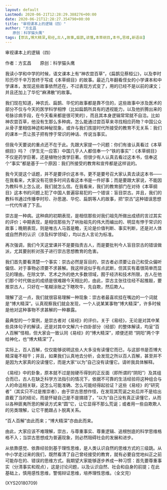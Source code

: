 ```yaml
---
layout: default
Lastmod: 2020-06-21T12:28:29.388276+00:00
date: 2020-06-21T12:28:27.354790+00:00
title: "审视课本上的逻辑（四）"
author: "方玄昌
　　原创：科学猫头鹰"
tags: [崇古,博大精深,易经,古人,故事,扁鹊,读懂,本草纲目,本书,思维,新语丝]
---
```


审视课本上的逻辑（四）

作者：方玄昌　　原创：科学猫头鹰

我读小学和中学的时候，语文课本上有“神农尝百草”，《扁鹊见蔡桓公》，以及李时珍历尽千辛万苦终于写成《本草纲目》的故事。最近几年翻看侄女的小学课本和中学课本，发现这些故事依然还在，不过表现方式变了，用的已经不是以前的课文；并且还加上了华佗“麻沸散”的故事。

我们现在知道，神农氏、扁鹊、华佗的故事都是靠不住的，这些故事中涉及医术的部分不仅与今天的医学科学相悖（比如扁鹊所具有的透视能力，以及他折腾出来的号脉诊病手段，在今天看来都是很可笑的），而且其本身逻辑常常就不自洽。比如神农尝百草，他没有生那么多种病，怎么能通过尝百草来寻找相应药物？中国公众从骨子里相信神迹和神秘现象，或许与我们孩提时代所接受的教育不无关系：我们的课本一贯让孩子把有悖于常识的神话、传说当事实。

但我今天要说的重点还不在于此。先跟大家提一个问题：你们有谁认真看过《本草纲目》吗？（学生无一应答）中国几乎人人都信奉一个“铁的事实”：《本草纲目》不仅是药学巨著，还是植物分类学巨著。但很少有人认真去看过这本书，信奉这个“事实”都是基于一个原因：我们所接受的教育和宣传都是这样说的。

我今天提这个话题，并不是要评价这本书，更不是要号召大家认真去读这本书——在我看来，大家没有花很多时间去看这本书是一件好事；而是要跟大家说，不能因为教科书上怎么说，我们就怎么信。在我看来，我们的教育部门在对待《本草纲目》这本书的问题上犯了中国人普遍容易犯的一个错误：盲目崇古。并且，我们的教科书通过传播李时珍、孙思邈、华佗、扁鹊等人的故事，把“崇古”这种错误思想一代代传递了下去。

崇古是一种病。这种病的初期表现，是相信那些对我们祖先所做出成绩的言过其实的评价；中期表现，是相信那些为了哄抬祖先的伟大而编出的、明显有悖于常识的故事；晚期表现，则是唯古人马首是瞻，无论是价值判断、事实判断，还是对人体或自然界的认识（涉及科学领域），均以古人言论为标准。

再次强调，我们今天这堂课并不是要指责古人，而是要批判今人盲目崇古的错误做派，尤其要剖析对孩子进行崇古思想教育的危害。

我们首先要看清楚一个事实：崇古必然是盲目的，崇古者必须要让自己和受众偏听偏信、对于事物必须要不求甚解。我这样说似乎有点武断，但其实有着很简单而显见的理由。在除文学、艺术之外的绝大多数领域，囿于经济和技术所限，古人在他们那个时代做出的成绩是很难跟今天相比的，由此，崇古主张往往经不起推敲，要推崇古人，只好在一笔糊涂账之下瞎吹牛，先自欺，然后欺人。

理解了这一点，我们就很容易理解一种现象：崇古者最喜欢挂在嘴边的一个词就是“博大精深”。认真观察我们就会发现，一个人说某某事物“博大精深”，许多时候是他对这种事物不求甚解的一种暴露。

最典型的一个案例，是崇古者对《易经》的评价。关于《易经》，无论是对其中某些具体句子的解读，还是对其中文解六十四卦部分（经部）的整体解读，均呈“百人百解”怪相，但大家会一致认同《易经》的“博大精深”，顺便还把 “阴阳”两个字给神化，也“博大精深”了。

实际上，百人百解，仅仅能够说明这些人大多没有读懂它而已，与这部书是否博大精深毫不相干；并且，如果我们认真地去分析，会发现之所以百人百解，甚至并不是因为大家真的没读懂它，而是大家“以为”自己没有读懂它。请听我具体解释。

《易经》中的卦象，原本就不过是抛硬币得到的正反面（即所谓的“阴阳”）及其组合而已，古人在缺乏科学方法指引的情况下，依据不可靠的生活经验将这种组合与人的命运相关联，这怎么可能准确、怎么可能经得起验证？这些《易经》的“研究者”（其实只不过是推崇者），由于崇古思想作怪，在发现其荒诞之处后并不是给出直截了当的结论，而是怀疑自己是不是搞错了，“以为”自己没有真正读懂它，从而以各种匪夷所思的解读方式来“圆”它，让它显得不那么荒诞；或者用一些自欺欺人的另类理解，让它干脆跟占卜脱离关系。

“百人百解”由此而来；“博大精深”亦由此而来。

由此，大家应该不难理解，崇古，与尊重事实、尊重逻辑、追根刨底的科学思维格格不入；当崇古思想成为普遍现象，则必然阻碍社会的发展和进步。

从依靠感觉、依靠经验到基于理性思维，是人类认识自然的思维方式的三级跳。从中小学走过来的我们，既然看清了自己曾经接受的教育，就有必要自觉地纠正之前可能存在的、错误的思维方式。我期望大家能够逐步养成一种习惯：首先要尊重事实（分清事实和观点），这是讨论问题，以及认识自然、社会和自身的前提；在此基础上，慎用感性思维，警惕辩证思维，培养理性思维。（全文完）

(XYS20180709)

